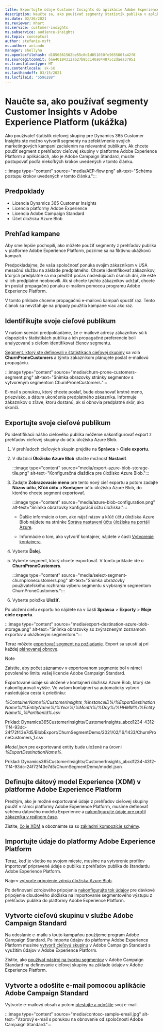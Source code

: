 ```yaml
---
title: Exportujte údaje Customer Insights do aplikácie Adobe Experience Platform
description: Naučte sa, ako používať segmenty štatistík publika v aplikácii Adobe Experience Platform.
ms.date: 02/26/2021
ms.reviewer: mhart
ms.service: customer-insights
ms.subservice: audience-insights
ms.topic: conceptual
author: stefanie-msft
ms.author: antando
manager: shellyha
ms.openlocfilehash: d1856861562be55c6d1d051050fe965560fa42f8
ms.sourcegitcommit: bae40184312ab27b95c140a044875c2daea37951
ms.translationtype: HT
ms.contentlocale: sk-SK
ms.lasthandoff: 03/15/2021
ms.locfileid: "5596288"
---
```

# <a name="use-customer-insights-segments-in-adobe-experience-platform-preview"></a>Naučte sa, ako používať segmenty Customer Insights v Adobe Experience Platform (ukážka)

Ako používateľ štatistík cieľovej skupiny pre Dynamics 365 Customer Insights ste možno vytvorili segmenty na zefektívnenie svojich marketingových kampaní zacielením na relevantné publikum. Ak chcete použiť segment z prehľadov cieľovej skupiny v platforme Adobe Experience Platform a aplikáciách, ako je Adobe Campaign Standard, musíte postupovať podľa niekoľkých krokov uvedených v tomto článku.

:::image type="content" source="media/AEP-flow.png" alt-text="Schéma postupu krokov uvedených v tomto článku.":::

## <a name="prerequisites"></a>Predpoklady

-   Licencia Dynamics 365 Customer Insights
-   Licencia platformy Adobe Experience
-   Licencia Adobe Campaign Standard
-   Účet úložiska Azure Blob

## <a name="campaign-overview"></a>Prehľad kampane

Aby sme lepšie pochopili, ako môžete použiť segmenty z prehľadov publika v platforme Adobe Experience Platform, pozrime sa na fiktívnu ukážkovú kampaň.

Predpokladajme, že vaša spoločnosť ponúka svojim zákazníkom v USA mesačnú službu na základe predplatného. Chcete identifikovať zákazníkov, ktorých predplatné sa má predĺžiť počas nasledujúcich ôsmich dní, ale ešte si ich predplatné neobnovili. Ak si chcete týchto zákazníkov udržať, chcete im poslať propagačnú ponuku e-mailom pomocou programu Adobe Experience Platform.

V tomto príklade chceme propagačnú e-mailovú kampaň spustiť raz. Tento článok sa nevzťahuje na prípady použitia kampane viac ako raz.

## <a name="identify-your-target-audience"></a>Identifikujte svoje cieľové publikum

V našom scenári predpokladáme, že e-mailové adresy zákazníkov sú k dispozícii v štatistikách publika a ich propagačné preferencie boli analyzované s cieľom identifikovať členov segmentu.

[Segment, ktorý ste definovali v štatistikách cieľovej skupiny](segments.md) sa volá **ChurnProneCustomers** a týmto zákazníkom plánujete poslať e-mailovú propagáciu.

:::image type="content" source="media/churn-prone-customers-segment.png" alt-text="Snímka obrazovky stránky segmentov s vytvoreným segmentom ChurnProneCustomers.":::

E-mail s ponukou, ktorý chcete poslať, bude obsahovať krstné meno, priezvisko, a dátum ukončenia predplatného zákazníka. Informuje zákazníkov o zľave, ktorú dostanú, ak si obnovia predplatné skôr, ako skončí.

## <a name="export-your-target-audience"></a>Exportujte svoje cieľové publikum

Po identifikácii nášho cieľového publika môžeme nakonfigurovať export z prehľadov cieľovej skupiny do účtu úložiska Azure Blob.

1. V prehľadoch cieľových skupín prejdite na **Správca** > **Ciele exportu**.

1. V dlaždici **Úložisko Azure Blob** stlačte možnosť **Nastaviť**.

   :::image type="content" source="media/export-azure-blob-storage-tile.png" alt-text="Konfiguračná dlaždica pre úložisko Azure Blob.":::

1. Zadajte **Zobrazovacie meno** pre tento nový cieľ exportu a potom zadajte **Názov účtu**, **Kľúč účtu** a **Kontajner** účtu úložiska Azure Blob, do ktorého chcete segment exportovať.  
      
   :::image type="content" source="media/azure-blob-configuration.png" alt-text="Snímka obrazovky konfigurácií účtu úložiska."::: 

   - Ďalšie informácie o tom, ako nájsť názov a kľúč účtu úložiska Azure Blob nájdete na stránke [Správa nastavení účtu úložiska na portáli Azure](/azure/storage/common/storage-account-manage).

   - Informácie o tom, ako vytvoriť kontajner, nájdete v časti [Vytvorenie kontajnera](/azure/storage/blobs/storage-quickstart-blobs-portal#create-a-container).

1. Vyberte **Ďalej**.

1. Vyberte segment, ktorý chcete exportovať. V tomto príklade ide o **ChurnProneCustomers**.

   :::image type="content" source="media/select-segment-churnpronecustomers.png" alt-text="Snímka obrazovky používateľského rozhrania výberu segmentu s vybraným segmentom ChurnProneCustomers.":::

1. Vyberte položku **Uložiť**.

Po uložení cieľu exportu ho nájdete na v časti **Správca** > **Exporty** > **Moje ciele exportu**.

:::image type="content" source="media/export-destination-azure-blob-storage.png" alt-text="Snímka obrazovky so zvýrazneným zoznamom exportov a ukážkovým segmentom.":::

Teraz môžete [exportovať segment na požiadanie](export-destinations.md#export-data-on-demand). Export sa spustí aj pri každej [plánovanej obnove](system.md).

> [!NOTE]
> Zaistite, aby počet záznamov v exportovanom segmente bol v rámci povoleného limitu vašej licencie Adobe Campaign Standard.

Exportované údaje sú uložené v kontajneri úložiska Azure Blob, ktorý ste nakonfigurovali vyššie. Vo vašom kontajneri sa automaticky vytvorí nasledujúca cesta k priečinku:

*%ContainerName%/CustomerInsights_%instanceID%/%ExportDestinationName%/%EntityName%/%Year%/%Month%/%Day%/%HHMM%/%EntityName%_%PartitionId%.csv*

Príklad: Dynamics365CustomerInsights/CustomerInsights_abcd1234-4312-11f4-93dc-24f72f43e7d5/BlobExport/ChurnSegmentDemo/2021/02/16/1433/ChurnProneCustomers_1.csv

*Model.json* pre exportované entity bude uložené na úrovni *%ExportDestinationName%*.

Príklad: Dynamics365CustomerInsights/CustomerInsights_abcd1234-4312-11f4-93dc-24f72f43e7d5/ChurnSegmentDemo/model.json

## <a name="define-experience-data-model-xdm-in-adobe-experience-platform"></a>Definujte dátový model Experience (XDM) v platforme Adobe Experience Platform

Predtým, ako je možné exportované údaje z prehľadov cieľovej skupiny použiť v rámci platformy Adobe Experience Platform, musíme definovať schému dátového modelu Experience a [nakonfigurujte údaje pre profil zákazníka v reálnom čase](https://experienceleague.adobe.com/docs/experience-platform/profile/tutorials/dataset-configuration.html#tutorials).

Zistite, [čo je XDM](https://experienceleague.adobe.com/docs/experience-platform/xdm/home.html) a oboznámte sa so [základmi kompozície schémy](https://experienceleague.adobe.com/docs/experience-platform/xdm/schema/composition.html#schema).

## <a name="import-data-into-adobe-experience-platform"></a>Importujte údaje do platformy Adobe Experience Platform

Teraz, keď je všetko na svojom mieste, musíme na vytvorenie profilov importovať pripravené údaje o publiku z prehľadov publika do štandardu Adobe Experience Platform.

Najprv [vytvorte pripojenie zdroja úložiska Azure Blob](https://experienceleague.adobe.com/docs/experience-platform/sources/ui-tutorials/create/cloud-storage/blob.html#getting-started).    

Po definovaní zdrojového pripojenia [nakonfigurujte tok údajov](https://experienceleague.adobe.com/docs/experience-platform/sources/ui-tutorials/dataflow/cloud-storage.html#ui-tutorials) pre dávkové pripojenie cloudového úložiska na importovanie segmentového výstupu z prehľadov publika do platformy Adobe Experience Platform.

## <a name="create-an-audience-in-adobe-campaign-standard"></a>Vytvorte cieľovú skupinu v službe Adobe Campaign Standard

Na odoslanie e-mailu s touto kampaňou použijeme program Adobe Campaign Standard. Po importe údajov do platformy Adobe Experience Platform musíme [vytvoriť cieľovú skupinu](https://experienceleague.adobe.com/docs/campaign-standard/using/profiles-and-audiences/get-started-profiles-and-audiences.html#permission) v Adobe Campaign Standard s využitím údajov v Adobe Experience Platform.

Zistite, ako [používať nástroj na tvorbu segmentov](https://experienceleague.adobe.com/docs/campaign-standard/using/profiles-and-audiences/working-with-adobe-experience-platform/aep-using-segment-builder.html#building-a-segment) v Adobe Campaign Standard na definovanie cieľovej skupiny na základe údajov v Adobe Experience Platform.

## <a name="create-and-send-the-email-using-adobe-campaign-standard"></a>Vytvorte a odošlite e-mail pomocou aplikácie Adobe Campaign Standard

Vytvorte e-mailový obsah a potom [otestujte a odošlite](https://experienceleague.adobe.com/docs/campaign-standard/using/testing-and-sending/get-started-sending-messages.html#preparing-and-testing-messages) svoj e-mail.

:::image type="content" source="media/contoso-sample-email.jpg" alt-text="Vzorový e-mail s ponukou na obnovenie od spoločnosti Adobe Campaign Standard.":::